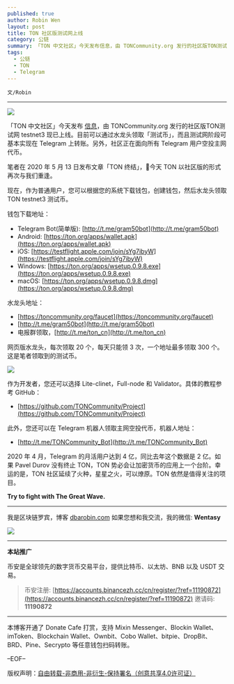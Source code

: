 ```yaml
---
published: true
author: Robin Wen
layout: post
title: TON 社区版测试网上线
category: 公链
summary: 「TON 中文社区」今天发布信息，由 TONCommunity.org 发行的社区版TON测试网 testnet3 现已上线。目前可以通过水龙头领取「测试币」，而且测试网阶段可基本实现在 Telegram 上转账。另外，社区正在面向所有 Telegram 用户空投主网代币。2020 年 4 月，Telegram 的月活用户达到 4 亿，同比去年这个数据是 2 亿。如果 Pavel Durov 没有终止 TON，TON 势必会让加密货币的应用上一个台阶。幸运的是，TON 社区延续了火种，星星之火，可以燎原。TON 依然是值得关注的项目。Try to fight with The Great Wave.
tags:
  - 公链
  - TON
  - Telegram
---
```


`文/Robin`

***

![](https://cdn.dbarobin.com/2nnvbzd.png)

「TON 中文社区」今天发布 [信息](https://mp.weixin.qq.com/s/wWJB39ZnPJBykognu5pjKQ)，由 TONCommunity.org 发行的社区版TON测试网 testnet3 现已上线。目前可以通过水龙头领取「测试币」，而且测试网阶段可基本实现在 Telegram 上转账。另外，社区正在面向所有 Telegram 用户空投主网代币。

笔者在 2020 年 5 月 13 日发布文章「TON 终结」，今天 TON 以社区版的形式再次与我们重逢。

现在，作为普通用户，您可以根据您的系统下载钱包，创建钱包，然后水龙头领取 TON testnet3 测试币。

钱包下载地址：

* Telegram Bot(简单版): [http://t.me/gram50bot](http://t.me/gram50bot)
* Android: [https://ton.org/apps/wallet.apk](https://ton.org/apps/wallet.apk)
* iOS: [https://testflight.apple.com/join/sYg7ibyW](https://testflight.apple.com/join/sYg7ibyW)
* Windows: [https://ton.org/apps/wsetup.0.9.8.exe](https://ton.org/apps/wsetup.0.9.8.exe)
* macOS: [https://ton.org/apps/wsetup.0.9.8.dmg](https://ton.org/apps/wsetup.0.9.8.dmg)

水龙头地址：

* [https://toncommunity.org/faucet](https://toncommunity.org/faucet)
* [http://t.me/gram50bot](http://t.me/gram50bot)
* 电报群领取，[http://t.me/ton_cn](http://t.me/ton_cn)

网页版水龙头，每次领取 20 个，每天只能领 3 次，一个地址最多领取 300 个。这是笔者领取到的测试币。

![](https://cdn.dbarobin.com/h8a1xd7.png)

作为开发者，您还可以选择 Lite-clinet，Full-node 和 Validator。具体的教程参考 GitHub：

* [https://github.com/TONCommunity/Project](https://github.com/TONCommunity/Project)

此外，您还可以在 Telegram 机器人领取主网空投代币，机器人地址：

* [http://t.me/TONCommunity_Bot](http://t.me/TONCommunity_Bot)

2020 年 4 月，Telegram 的月活用户达到 4 亿，同比去年这个数据是 2 亿。如果 Pavel Durov 没有终止 TON，TON 势必会让加密货币的应用上一个台阶。幸运的是，TON 社区延续了火种，星星之火，可以燎原。TON 依然是值得关注的项目。

**Try to fight with The Great Wave.**

***

我是区块链罗宾，博客 [dbarobin.com](https://dbarobin.com/)
如果您想和我交流，我的微信: **Wentasy**

![](https://cdn.dbarobin.com/v4yywe2.png)

***

**本站推广**

币安是全球领先的数字货币交易平台，提供比特币、以太坊、BNB 以及 USDT 交易。

> 币安注册: [https://accounts.binancezh.cc/cn/register/?ref=11190872](https://accounts.binancezh.cc/cn/register/?ref=11190872)
> 邀请码: **11190872**

***

本博客开通了 Donate Cafe 打赏，支持 Mixin Messenger、Blockin Wallet、imToken、Blockchain Wallet、Ownbit、Cobo Wallet、bitpie、DropBit、BRD、Pine、Secrypto 等任意钱包扫码转账。

<center>
    <div class="--donate-button"
         data-button-id="f8b9df0d-af9a-460d-8258-d3f435445075"
    ></div>
</center>

–EOF–

版权声明：[自由转载-非商用-非衍生-保持署名（创意共享4.0许可证）](http://creativecommons.org/licenses/by-nc-nd/4.0/deed.zh)